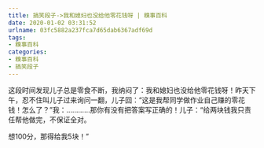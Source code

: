 ```yaml
---
title: 搞笑段子->我和媳妇也没给他零花钱呀 | 糗事百科
date: 2020-01-02 03:31:52
urlname: 03fc5882a237fca7d65dab6367adf69d
tags: 
- 糗事百科
categories:
- 糗事百科
- 搞笑段子
---
```

这段时间发现儿子总是零食不断，我纳闷了：我和媳妇也没给他零花钱呀！昨天下午，忍不住叫儿子过来询问一翻，儿子回：“这是我帮同学做作业自己赚的零花钱！怎么了？”我：…………那你有没有把答案写正确的！儿子：“给两块钱我只责任帮他做完，不保证全对。

想100分，那得给我5块！”


